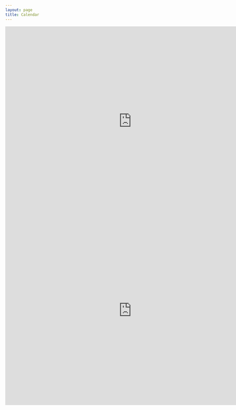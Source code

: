 ```yaml
---
layout: page
title: Calendar
---
```


<iframe src="https://calendar.google.com/calendar/embed?showPrint=0&amp;mode=AGENDA&amp;height=600&amp;wkst=1&amp;bgcolor=%23FFFFFF&amp;src=dghfkpt3m281veuq637a6k15ck%40group.calendar.google.com&amp;color=%23882f00&amp;ctz=Europe%2FRome" style="border-width:0" width="800" height="600" frameborder="0" scrolling="no"></iframe>

<iframe src="https://calendar.google.com/calendar/embed?showPrint=0&amp;mode=AGENDA&amp;height=600&amp;wkst=1&amp;bgcolor=%23FFFFFF&amp;src=216buql4ri0oee0jkfn2d20l0g%40group.calendar.google.com&amp;color=%23691426&amp;ctz=Europe%2FRome" style="border-width:0" width="800" height="600" frameborder="0" scrolling="no"></iframe>
